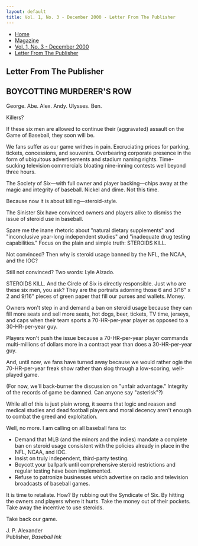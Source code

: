 ```yaml
---
layout: default
title: Vol. 1, No. 3 - December 2000 - Letter From The Publisher
---
```

<nav class="breadcrumb" aria-label="breadcrumbs">
  <ul>
    <li><a href="{{ site.url }}{{ site.baseurl }}/index.html">Home</a></li>
    <li><a href="../magazine-home.html">Magazine</a></li>
    <li><a href="bi_vol_1_no_3_home.html">Vol. 1, No. 3 - December 2000</a></li>
    <li class="is-active"><a href="#" aria-current="page">Letter From The Publisher</a></li>
  </ul>
</nav>

<section class="storycontent">
  <h1>Letter From The Publisher</h1>

  <h2>BOYCOTTING MURDERER'S ROW</h2>

  <p>
    George.  Abe.  Alex.  Andy.  Ulysses.  Ben.
  </p>

  <p>
    Killers?
  </p>

  <p>
    If these six men are allowed to continue their (aggravated) assault on the Game of Baseball, they soon will be.
  </p>

  <p>
    We fans suffer as our game writhes in pain.  Excruciating prices for parking, tickets, concessions, and souvenirs.  Overbearing corporate presence in the form of ubiquitous advertisements and stadium naming rights.  Time-sucking television commercials bloating nine-inning contests well beyond three hours.
  </p>

  <p>
    The Society of Six&mdash;with full owner and player backing&mdash;chips away at the magic and integrity of baseball.  Nickel and dime.  Not this time.
  </p>

  <p>
    Because now it is about killing&mdash;steroid-style.
  </p>

  <p>
    The Sinister Six have convinced owners and players alike to dismiss the issue of steroid use in baseball.
  </p>

  <p>
    Spare me the inane rhetoric about "natural dietary supplements" and "inconclusive year-long independent studies" and "inadequate drug testing capabilities."  Focus on the plain and simple truth:  STEROIDS KILL.
  </p>

  <p>
    Not convinced?  Then why is steroid usage banned by the NFL, the NCAA, and the IOC?
  </p>

  <p>
    Still not convinced?  Two words:  Lyle Alzado.
  </p>

  <p>
    STEROIDS KILL.  And the Circle of Six is directly responsible.  Just who are these six men, you ask?  They are the portraits adorning those 6 and 3/16" x 2 and 9/16" pieces of green paper that fill our purses and wallets.  Money.
  </p>

  <p>
    Owners won't step in and demand a ban on steroid usage because they can fill more seats and sell more seats, hot dogs, beer, tickets, TV time, jerseys, and caps when their team sports a 70-HR-per-year player as opposed to a 30-HR-per-year guy.
  </p>

  <p>
    Players won't push the issue because a 70-HR-per-year player commands multi-millions of dollars more in a contract year than does a 30-HR-per-year guy. 
  </p>

  <p>
    And, until now, we fans have turned away because we would rather ogle the 70-HR-per-year freak show rather than slog through a low-scoring, well-played game.
  </p>

  <p>
    (For now, we'll back-burner the discussion on "unfair advantage."  Integrity of the records of game be damned.  Can anyone say "asterisk"?)
  </p>

  <p>
    While all of this is just plain wrong, it seems that logic and reason and medical studies and dead football players and moral decency aren't enough to combat the greed and exploitation.
  </p>

  <p>
    Well, no more.  I am calling on all baseball fans to:
  </p>

  <p>
    <ul>
      <li>Demand that MLB (and the minors and the indies) mandate a complete ban on steroid usage consistent with the policies already in place in the NFL, NCAA, and IOC.</li>
      <li>Insist on truly independent, third-party testing.</li>
      <li>Boycott your ballpark until comprehensive steroid restrictions and regular testing have been implemented.</li> 
      <li>Refuse to patronize businesses which advertise on radio and television broadcasts of baseball games.</li>
    </ul>
  </p>
  
  <p>
    It is time to retaliate.  How?  By rubbing out the Syndicate of Six.  By hitting the owners and players where it hurts.  Take the money out of their pockets.  Take away the incentive to use steroids.
  </p>

  <p>
    Take back our game.
  </p>

  <p>
    J. P. Alexander<br />
    Publisher, <em>Baseball Ink</em>
  </p>

</section>
